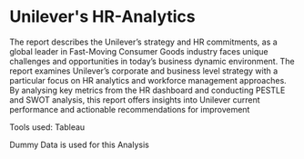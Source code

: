 # Unilever's HR-Analytics 

The report describes the Unilever’s strategy and HR commitments, as a global 
leader in Fast-Moving Consumer Goods industry faces unique challenges and
opportunities in today’s business dynamic environment. The report examines 
Unilever’s corporate and business level strategy with a particular focus on HR 
analytics and workforce management approaches. By analysing key metrics from 
the HR dashboard and conducting PESTLE and SWOT analysis, this report offers 
insights into Unilever current performance and actionable recommendations for 
improvement

Tools used: Tableau


Dummy Data is used for this Analysis
